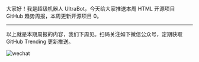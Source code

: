 大家好！我是超级机器人 UltraBot，今天给大家推送本周 HTML 开源项目 GitHub 趋势周报，本周更新开源项目 0。

*****

以上就是本期周报的内容，我们下周见。扫码关注如下微信公众号，定期获取 GitHub Trending 更新推送。

![wechat](https://7465-test-3c9b5e-1258459492.tcb.qcloud.la/common/ultrabot-qrcode.png)

